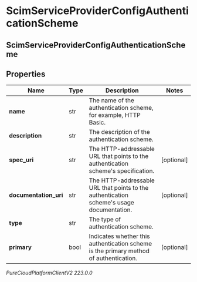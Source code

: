 # ScimServiceProviderConfigAuthenticationScheme

## ScimServiceProviderConfigAuthenticationScheme

## Properties

|Name | Type | Description | Notes|
|------------ | ------------- | ------------- | -------------|
| **name** | str | The name of the authentication scheme, for example, HTTP Basic. | |
| **description** | str | The description of the authentication scheme. | |
| **spec_uri** | str | The HTTP-addressable URL that points to the authentication scheme&#39;s specification. | [optional] |
| **documentation_uri** | str | The HTTP-addressable URL that points to the authentication scheme&#39;s usage documentation. | [optional] |
| **type** | str | The type of authentication scheme. | |
| **primary** | bool | Indicates whether this authentication scheme is the primary method of authentication. | [optional] |



_PureCloudPlatformClientV2 223.0.0_
